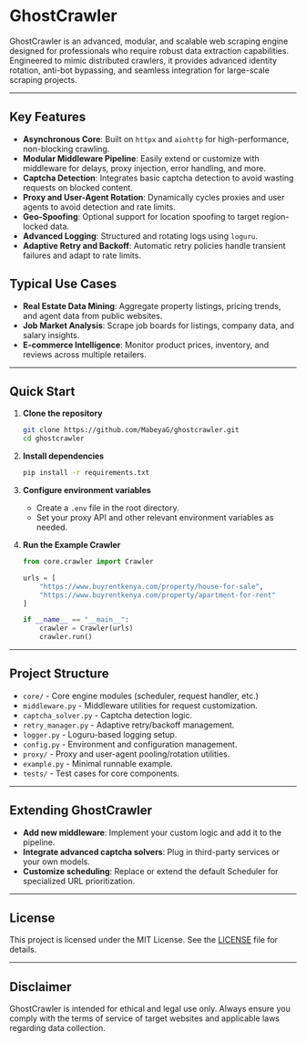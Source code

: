 # GhostCrawler

GhostCrawler is an advanced, modular, and scalable web scraping engine designed for professionals who require robust data extraction capabilities. Engineered to mimic distributed crawlers, it provides advanced identity rotation, anti-bot bypassing, and seamless integration for large-scale scraping projects.

---

## Key Features

- **Asynchronous Core**: Built on `httpx` and `aiohttp` for high-performance, non-blocking crawling.
- **Modular Middleware Pipeline**: Easily extend or customize with middleware for delays, proxy injection, error handling, and more.
- **Captcha Detection**: Integrates basic captcha detection to avoid wasting requests on blocked content.
- **Proxy and User-Agent Rotation**: Dynamically cycles proxies and user agents to avoid detection and rate limits.
- **Geo-Spoofing**: Optional support for location spoofing to target region-locked data.
- **Advanced Logging**: Structured and rotating logs using `loguru`.
- **Adaptive Retry and Backoff**: Automatic retry policies handle transient failures and adapt to rate limits.

## Typical Use Cases

- **Real Estate Data Mining**: Aggregate property listings, pricing trends, and agent data from public websites.
- **Job Market Analysis**: Scrape job boards for listings, company data, and salary insights.
- **E-commerce Intelligence**: Monitor product prices, inventory, and reviews across multiple retailers.

---

## Quick Start

1. **Clone the repository**
   ```bash
   git clone https://github.com/MabeyaG/ghostcrawler.git
   cd ghostcrawler
   ```

2. **Install dependencies**
   ```bash
   pip install -r requirements.txt
   ```

3. **Configure environment variables**
   - Create a `.env` file in the root directory.
   - Set your proxy API and other relevant environment variables as needed.

4. **Run the Example Crawler**
   ```python
   from core.crawler import Crawler

   urls = [
       "https://www.buyrentkenya.com/property/house-for-sale",
       "https://www.buyrentkenya.com/property/apartment-for-rent"
   ]

   if __name__ == "__main__":
       crawler = Crawler(urls)
       crawler.run()
   ```

---

## Project Structure

- `core/` - Core engine modules (scheduler, request handler, etc.)
- `middleware.py` - Middleware utilities for request customization.
- `captcha_solver.py` - Captcha detection logic.
- `retry_manager.py` - Adaptive retry/backoff management.
- `logger.py` - Loguru-based logging setup.
- `config.py` - Environment and configuration management.
- `proxy/` - Proxy and user-agent pooling/rotation utilities.
- `example.py` - Minimal runnable example.
- `tests/` - Test cases for core components.

---

## Extending GhostCrawler

- **Add new middleware**: Implement your custom logic and add it to the pipeline.
- **Integrate advanced captcha solvers**: Plug in third-party services or your own models.
- **Customize scheduling**: Replace or extend the default Scheduler for specialized URL prioritization.

---

## License

This project is licensed under the MIT License. See the [LICENSE](LICENSE) file for details.

---

## Disclaimer

GhostCrawler is intended for ethical and legal use only. Always ensure you comply with the terms of service of target websites and applicable laws regarding data collection.
